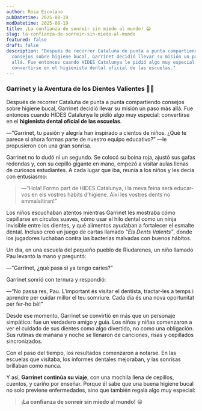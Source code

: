 ```yaml
---
author: Rosa Escolano
pubDatetime: 2025-08-19
modDatetime: 2025-08-19
title: ¡La confianza de sonreír sin miedo al mundo! 😁
slug: la-confianza-de-sonreir-sin-miedo-al-mundo
featured: false
draft: false
description: "Después de recorrer Cataluña de punta a punta compartiendo
  consejos sobre higiene bucal, Garrinet decidió llevar su misión un paso más
  allá. Fue entonces cuando HIDES Catalunya le pidió algo muy especial:
  convertirse en el higienista dental oficial de las escuelas."
---
```

### **Garrinet y la Aventura de los Dientes Valientes** 🦷🐷

Después de recorrer Cataluña de punta a punta compartiendo consejos sobre higiene bucal, Garrinet decidió llevar su misión un paso más allá. Fue entonces cuando HIDES Catalunya le pidió algo muy especial: convertirse en el **higienista dental oficial de las escuelas**.

—“Garrinet, tu pasión y alegría han inspirado a cientos de niños. ¿Qué te parece si ahora formas parte de nuestro equipo educativo?” —le propusieron con una gran sonrisa.

Garrinet no lo dudó ni un segundo. Se colocó su boina roja, ajustó sus gafas redondas y, con su cepillo gigante en mano, empezó a visitar aulas llenas de curiosos estudiantes. A cada lugar que iba, reunía a los niños y les decía con entusiasmo:

> —“Hola! Formo part de HIDES Catalunya, i la meva feina serà educar-vos en els vostres hàbits d’higiene. Així les vostres dents no emmalaltiran!”

Los niños escuchaban atentos mientras Garrinet les mostraba cómo cepillarse en círculos suaves, cómo usar el hilo dental como un ninja invisible entre los dientes, y qué alimentos ayudaban a fortalecer el esmalte dental. Incluso creó un juego de cartas llamado _“Els Dents Valents”_, donde los jugadores luchaban contra las bacterias malvadas con buenos hábitos.

Un día, en una escuela del pequeño pueblo de Riudarenes, un niño llamado Pau levantó la mano y preguntó:

—“Garrinet, ¿qué pasa si ya tengo caries?”

Garrinet sonrió con ternura y respondió:

—“No passa res, Pau. L’important és visitar el dentista, tractar-les a temps i aprendre per cuidar millor el teu somriure. Cada dia és una nova oportunitat per fer-ho bé!”

Desde ese momento, Garrinet se convirtió en más que un personaje simpático: fue un verdadero amigo y guía. Los niños y niñas comenzaron a ver el cuidado de sus dientes como algo divertido, no como una obligación. Sus rutinas de mañana y noche se llenaron de canciones, risas y cepillados sincronizados.

Con el paso del tiempo, los resultados comenzaron a notarse. En las escuelas que visitaba, los informes dentales mejoraban, y las sonrisas brillaban como nunca.

Y así, **Garrinet continúa su viaje**, con una mochila llena de cepillos, cuentos, y cariño por enseñar. Porque él sabe que una buena higiene bucal no solo previene enfermedades, sino que también regala algo muy especial:

> **¡La confianza de sonreír sin miedo al mundo!** 😁